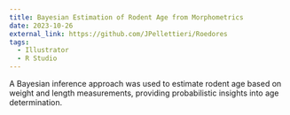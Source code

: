 ```yaml
---
title: Bayesian Estimation of Rodent Age from Morphometrics
date: 2023-10-26
external_link: https://github.com/JPellettieri/Roedores
tags:
  - Illustrator
  - R Studio
---
```


A Bayesian inference approach was used to estimate rodent age based on weight and length measurements, providing probabilistic insights into age determination.

<!--more-->

